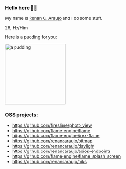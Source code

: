 ### Hello here ✌🏽

My name is [Renan C. Araújo](https://caraujo.me) and I do some stuff.

26, He/Him

Here is a pudding for you:

<img alt="a pudding" src="http://pudim.com.br/pudim.jpg" width="200" />

### OSS projects:

- https://github.com/fireslime/photo_view
- https://github.com/flame-engine/flame
- https://github.com/flame-engine/trex-flame
- https://github.com/renancaraujo/bitmap
- https://github.com/renancaraujo/daylight
- https://github.com/renancaraujo/axios-endpoints
- https://github.com/flame-engine/flame_splash_screen
- https://github.com/renancaraujo/niks
